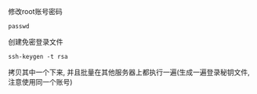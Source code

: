 修改root账号密码

```
passwd
```

创建免密登录文件

```
ssh-keygen -t rsa
```

拷贝其中一个下来, 并且批量在其他服务器上都执行一遍(生成一遍登录秘钥文件, 注意使用同一个账号)